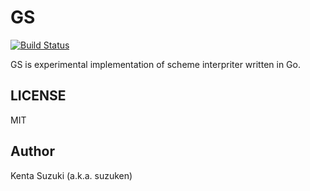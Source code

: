 # GS

[![Build Status](https://travis-ci.org/suzuken/gs.svg)](https://travis-ci.org/suzuken/gs)

GS is experimental implementation of scheme interpriter written in Go.

## LICENSE

MIT

## Author

Kenta Suzuki (a.k.a. suzuken)
